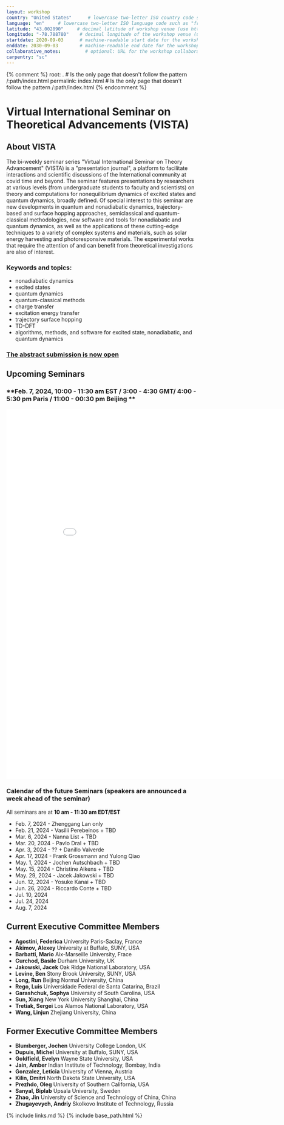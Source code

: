 ```yaml
---
layout: workshop
country: "United States"      # lowercase two-letter ISO country code such as "fr" (see https://en.wikipedia.org/wiki/ISO_3166-1#Current_codes)
language: "en"     # lowercase two-letter ISO language code such as "fr" (see https://en.wikipedia.org/wiki/List_of_ISO_639-1_codes)
latitude: "43.002890"     # decimal latitude of workshop venue (use https://www.latlong.net/)
longitude: "-78.788780"    # decimal longitude of the workshop venue (use https://www.latlong.net)
startdate: 2020-09-03      # machine-readable start date for the workshop in YYYY-MM-DD format like 2015-01-01
enddate: 2030-09-03        # machine-readable end date for the workshop in YYYY-MM-DD format like 2015-01-02
collaborative_notes:         # optional: URL for the workshop collaborative notes, e.g. an Etherpad or Google Docs document (e.g., https://pad.carpentries.org/2015-01-01-euphoria)
carpentry: "sc"
---
```



{% comment %}
root: .  # Is the only page that doesn't follow the pattern /:path/index.html
permalink: index.html  # Is the only page that doesn't follow the pattern /:path/index.html
{% endcomment %}


# Virtual International Seminar on Theoretical Advancements (VISTA)

## About VISTA
The bi-weekly seminar series "Virtual International Seminar on Theory Advancement" (VISTA) is a 
"presentation journal", a platform to facilitate interactions and scientific discussions of the International
 community at covid time and beyond. The seminar features presentations by researchers at various levels (from undergraduate
 students to faculty and scientists) on theory and computations for nonequilibrium dynamics of excited states and quantum dynamics,
 broadly defined. Of special interest to this seminar are new developments in quantum and nonadiabatic dynamics,
 trajectory-based and surface hopping approaches, semiclassical and quantum-classical methodologies, new software and tools
 for nonadiabatic and quantum dynamics, as well as the applications of these cutting-edge techniques to a variety of 
 complex systems and materials, such as solar energy harvesting and photoresponsive materials. The experimental works that require 
 the attention of and can benefit from theoretical investigations are also of interest. 

### **Keywords and topics:**
- nonadiabatic dynamics
- excited states
- quantum dynamics
- quantum-classical methods
- charge transfer
- excitation energy transfer
- trajectory surface hopping
- TD-DFT
- algorithms, methods, and software for excited state, nonadiabatic, and quantum dynamics

### <a href="https://forms.gle/n5gT4Np7TkiSCm3P8" target="_blank" rel="nofollow">**The abstract submission is now open**</a>

## Upcoming Seminars

### **Feb. 7, 2024, 10:00 - 11:30 am EST / 3:00 - 4:30 GMT/ 4:00 - 5:30 pm Paris / 11:00 - 00:30 pm Beijing **

<embed src="assets/abstracts/Flyer_seminar62.pdf" width="900" height="975"  type='application/pdf'>

### Calendar of the future Seminars (speakers are announced a week ahead of the seminar)

All seminars are at **10 am - 11:30 am EDT/EST**

* Feb. 7, 2024 - Zhenggang Lan only
* Feb. 21, 2024 - Vasilii Perebeinos + TBD
* Mar. 6, 2024 - Nanna List + TBD
* Mar. 20, 2024 - Pavlo Dral + TBD
* Apr. 3, 2024 - ?? + Danillo Valverde
* Apr. 17, 2024 - Frank Grossmann and Yulong Qiao
* May. 1, 2024 - Jochen Autschbach + TBD
* May. 15, 2024 - Christine Aikens + TBD
* May. 29, 2024 - Jacek Jakowski + TBD
* Jun. 12, 2024 - Yosuke Kanai + TBD
* Jun. 26, 2024 - Riccardo Conte + TBD
* Jul. 10, 2024
* Jul. 24, 2024
* Aug. 7, 2024




## Current Executive Committee Members

* **Agostini, Federica**   University Paris-Saclay, France
* **Akimov, Alexey**       University at Buffalo, SUNY, USA
* **Barbatti, Mario**      Aix-Marseille University, Frace
* **Curchod, Basile**      Durham University, UK
* **Jakowski, Jacek**      Oak Ridge National Laboratory, USA
* **Levine, Ben**          Stony Brook University, SUNY, USA
* **Long, Run**            Beijing Normal University, China
* **Rego, Luis**           Universidade Federal de Santa Catarina, Brazil
* **Garashchuk, Sophya**   University of South Carolina, USA
* **Sun, Xiang**           New York University Shanghai, China
* **Tretiak, Sergei**      Los Alamos National Laboratory, USA
* **Wang, Linjun**         Zhejiang University, China


## Former Executive Committee Members

* **Blumberger, Jochen**   University College London, UK
* **Dupuis, Michel**       University at Buffalo, SUNY, USA
* **Goldfield, Evelyn**    Wayne State University, USA
* **Jain, Amber**          Indian Institute of Technology, Bombay, India
* **Gonzalez, Leticia**    University of Vienna, Austria
* **Kilin, Dmitri**        North Dakota State University, USA
* **Prezhdo, Oleg**        University of Southern California, USA
* **Sanyal, Biplab**       Upsala University, Sweden
* **Zhao, Jin**            University of Science and Technology of China, China
* **Zhugayevych, Andriy**  Skolkovo Institute of Technology, Russia




{% include links.md %}
{% include base_path.html %}

